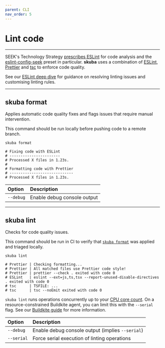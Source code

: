 ```yaml
---
parent: CLI
nav_order: 5
---
```


# Lint code

---

SEEK's Technology Strategy [prescribes ESLint] for code analysis and the [eslint-config-seek] preset in particular.
**skuba** uses a combination of [ESLint], [Prettier] and [tsc] to enforce code quality.

See our [ESLint deep dive] for guidance on resolving linting issues and customising linting rules.

---

## skuba format

Applies automatic code quality fixes and flags issues that require manual intervention.

This command should be run locally before pushing code to a remote branch.

```shell
skuba format

# Fixing code with ESLint
# -----------------------
# Processed X files in 1.23s.
#
# Formatting code with Prettier
# -----------------------------
# Processed X files in 1.23s.
```

| Option    | Description                 |
| :-------- | :-------------------------- |
| `--debug` | Enable debug console output |

---

## skuba lint

Checks for code quality issues.

This command should be run in CI to verify that [`skuba format`] was applied and triaged locally.

```shell
skuba lint

# Prettier | Checking formatting...
# Prettier | All matched files use Prettier code style!
# Prettier | prettier --check . exited with code 0
# ESLint   | eslint --ext=js,ts,tsx --report-unused-disable-directives . exited with code 0
# tsc      | TSFILE: ...
# tsc      | tsc --noEmit exited with code 0
```

`skuba lint` runs operations concurrently up to your [CPU core count].
On a resource-constrained Buildkite agent,
you can limit this with the `--serial` flag.
See our [Buildkite guide] for more information.

| Option     | Description                                      |
| :--------- | :----------------------------------------------- |
| `--debug`  | Enable debug console output (implies `--serial`) |
| `--serial` | Force serial execution of linting operations     |

[`skuba format`]: #skuba-format
[buildkite guide]: ../deep-dives/buildkite.md
[cpu core count]: https://nodejs.org/api/os.html#os_os_cpus
[eslint deep dive]: ../deep-dives/eslint.md
[eslint-config-seek]: https://github.com/seek-oss/eslint-config-seek
[eslint]: https://eslint.org/
[prescribes eslint]: https://tech-strategy.ssod.skinfra.xyz/docs/v1/technology.html#typescript
[prettier]: https://prettier.io/
[tsc]: https://www.typescriptlang.org/docs/handbook/compiler-options.html

